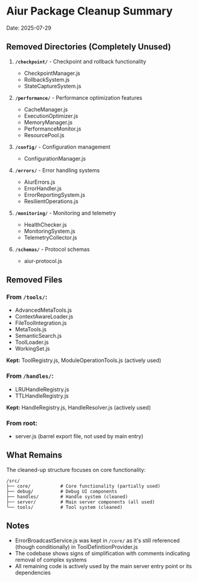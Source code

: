 # Aiur Package Cleanup Summary

Date: 2025-07-29

## Removed Directories (Completely Unused)

1. **`/checkpoint/`** - Checkpoint and rollback functionality
   - CheckpointManager.js
   - RollbackSystem.js
   - StateCaptureSystem.js

2. **`/performance/`** - Performance optimization features
   - CacheManager.js
   - ExecutionOptimizer.js
   - MemoryManager.js
   - PerformanceMonitor.js
   - ResourcePool.js

3. **`/config/`** - Configuration management
   - ConfigurationManager.js

4. **`/errors/`** - Error handling systems
   - AiurErrors.js
   - ErrorHandler.js
   - ErrorReportingSystem.js
   - ResilientOperations.js

5. **`/monitoring/`** - Monitoring and telemetry
   - HealthChecker.js
   - MonitoringSystem.js
   - TelemetryCollector.js

6. **`/schemas/`** - Protocol schemas
   - aiur-protocol.js

## Removed Files

### From `/tools/`:
- AdvancedMetaTools.js
- ContextAwareLoader.js
- FileToolIntegration.js
- MetaTools.js
- SemanticSearch.js
- ToolLoader.js
- WorkingSet.js

**Kept:** ToolRegistry.js, ModuleOperationTools.js (actively used)

### From `/handles/`:
- LRUHandleRegistry.js
- TTLHandleRegistry.js

**Kept:** HandleRegistry.js, HandleResolver.js (actively used)

### From root:
- server.js (barrel export file, not used by main entry)

## What Remains

The cleaned-up structure focuses on core functionality:

```
/src/
├── core/           # Core functionality (partially used)
├── debug/          # Debug UI components
├── handles/        # Handle system (cleaned)
├── server/         # Main server components (all used)
└── tools/          # Tool system (cleaned)
```

## Notes

- ErrorBroadcastService.js was kept in `/core/` as it's still referenced (though conditionally) in ToolDefinitionProvider.js
- The codebase shows signs of simplification with comments indicating removal of complex systems
- All remaining code is actively used by the main server entry point or its dependencies